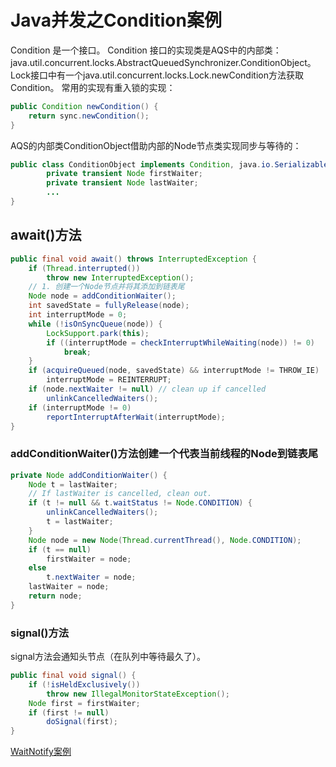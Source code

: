 # Java并发之Condition案例

Condition 是一个接口。
Condition 接口的实现类是AQS中的内部类：java.util.concurrent.locks.AbstractQueuedSynchronizer.ConditionObject。
Lock接口中有一个java.util.concurrent.locks.Lock.newCondition方法获取Condition。
常用的实现有重入锁的实现：

```java
public Condition newCondition() {
    return sync.newCondition();
}
```

AQS的内部类ConditionObject借助内部的Node节点类实现同步与等待的：

```java
public class ConditionObject implements Condition, java.io.Serializable {
        private transient Node firstWaiter;
        private transient Node lastWaiter;
        ...
}
```


## await()方法

```java
public final void await() throws InterruptedException {
    if (Thread.interrupted())
        throw new InterruptedException();
    // 1. 创建一个Node节点并将其添加到链表尾
    Node node = addConditionWaiter(); 
    int savedState = fullyRelease(node);
    int interruptMode = 0;
    while (!isOnSyncQueue(node)) {
        LockSupport.park(this);
        if ((interruptMode = checkInterruptWhileWaiting(node)) != 0)
            break;
    }
    if (acquireQueued(node, savedState) && interruptMode != THROW_IE)
        interruptMode = REINTERRUPT;
    if (node.nextWaiter != null) // clean up if cancelled
        unlinkCancelledWaiters();
    if (interruptMode != 0)
        reportInterruptAfterWait(interruptMode);
}
```


### addConditionWaiter()方法创建一个代表当前线程的Node到链表尾

```java
private Node addConditionWaiter() {
    Node t = lastWaiter;
    // If lastWaiter is cancelled, clean out.
    if (t != null && t.waitStatus != Node.CONDITION) {
        unlinkCancelledWaiters();
        t = lastWaiter;
    }
    Node node = new Node(Thread.currentThread(), Node.CONDITION);
    if (t == null)
        firstWaiter = node;
    else
        t.nextWaiter = node;
    lastWaiter = node;
    return node;
}
```

### signal()方法

signal方法会通知头节点（在队列中等待最久了）。

```java
public final void signal() {
    if (!isHeldExclusively())
        throw new IllegalMonitorStateException();
    Node first = firstWaiter;
    if (first != null)
        doSignal(first);
}
```


[WaitNotify案例](../../src/main/java/org/byron4j/fuckjavathreadconcurrency/curr/waitnotifypattern/WaitNotifyTest.java)